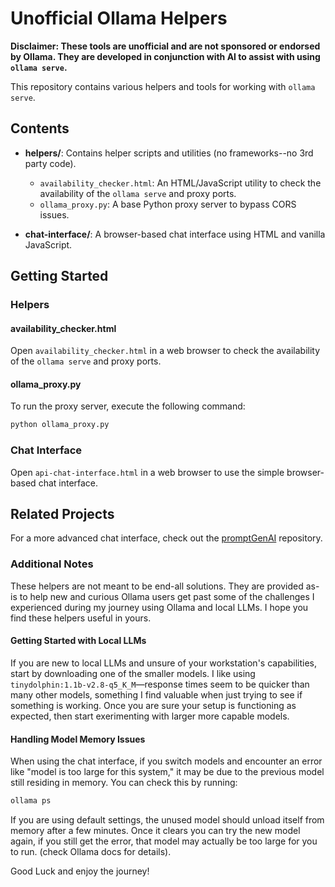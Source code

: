 # Unofficial Ollama Helpers
**Disclaimer: These tools are unofficial and are not sponsored or endorsed by Ollama. They are developed in conjunction with AI to assist with using `ollama serve`.**

This repository contains various helpers and tools for working with `ollama serve`.

## Contents

- **helpers/**: Contains helper scripts and utilities (no frameworks--no 3rd party code). 
  - `availability_checker.html`: An HTML/JavaScript utility to check the availability of the `ollama serve` and proxy ports.
  - `ollama_proxy.py`: A base Python proxy server to bypass CORS issues. 

- **chat-interface/**: A browser-based chat interface using HTML and vanilla JavaScript.

## Getting Started

### Helpers

#### availability_checker.html
Open `availability_checker.html` in a web browser to check the availability of the `ollama serve` and proxy ports.


#### ollama_proxy.py
To run the proxy server, execute the following command:
```bash
python ollama_proxy.py
```

### Chat Interface
Open `api-chat-interface.html` in a web browser to use the simple browser-based chat interface.


## Related Projects

For a more advanced chat interface, check out the [promptGenAI](https://github.com/aznight85048/promptgenai) repository.


### Additional Notes

These helpers are not meant to be end-all solutions. They are provided as-is to help new and curious Ollama users get past some of the challenges I experienced during my journey using Ollama and local LLMs. I hope you find these helpers useful in yours.

#### Getting Started with Local LLMs

If you are new to local LLMs and unsure of your workstation's capabilities, start by downloading one of the smaller models. I like using `tinydolphin:1.1b-v2.8-q5_K_M`—response times seem to be quicker than many other models, something I find valuable when just trying to see if something is working. Once you are sure your setup is functioning as expected, then start exerimenting with larger more capable models.

#### Handling Model Memory Issues

When using the chat interface, if you switch models and encounter an error like "model is too large for this system," it may be due to the previous model still residing in memory. You can check this by running:

```sh
ollama ps
```

If you are using default settings, the unused model should unload itself from memory after a few minutes. Once it clears you can try the new model again, if you still get the error, that model may actually be too large for you to run. (check Ollama docs for details).


Good Luck and enjoy the journey!
